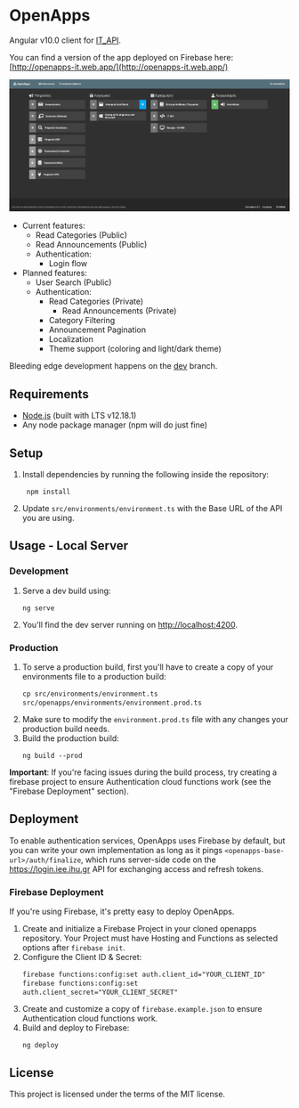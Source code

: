 # OpenApps

Angular v10.0 client for [IT_API](https://github.com/apavlidi/IT_API/).

You can find a version of the app deployed on Firebase here:
[http://openapps-it.web.app/](http://openapps-it.web.app/)

![OpenApps Screenshot](https://github.com/theokyr/OpenApps/blob/master/docs/images/openapps.jpg?raw=true)

* Current features:
  * Read Categories (Public)
  * Read Announcements (Public)
  * Authentication:
    * Login flow
* Planned features:
  * User Search (Public)
  * Authentication:
    * Read Categories (Private)
        * Read Announcements (Private)
    * Category Filtering
    * Announcement Pagination
    * Localization
    * Theme support (coloring and light/dark theme)
    
Bleeding edge development happens on the [dev](https://github.com/theokyr/OpenApps/tree/dev) branch.

## Requirements
* [Node.js](https://nodejs.org/en/download/) (built with LTS v12.18.1)
* Any node package manager (npm will do just fine)

## Setup
1. Install dependencies by running the following inside the repository:
   ```shell script
    npm install
    ```
2. Update `src/environments/environment.ts` with the Base URL of the API you are using.


## Usage - Local Server
### Development
1. Serve a dev build using:
    ```shell script
    ng serve
    ```
2. You'll find the dev server running on [http://localhost:4200](http://localhost:4200).

### Production

1. To serve a production build, first you'll have to create a copy of your environments file to a production build:
    ```
    cp src/environments/environment.ts src/openapps/environments/environment.prod.ts
    ```
2. Make sure to modify the `environment.prod.ts` file with any changes your production build needs.
3. Build the production build:
    ```shell script
    ng build --prod
    ```

**Important**: If you're facing issues during the build process, try creating a firebase project to ensure
Authentication cloud functions work (see the "Firebase Deployment" section).

## Deployment

To enable authentication services, OpenApps uses Firebase by default, but you can write your own implementation as long
as it pings `<openapps-base-url>/auth/finalize`, which runs server-side code on the https://login.iee.ihu.gr API for
exchanging access and refresh tokens.

### Firebase Deployment

If you're using Firebase, it's pretty easy to deploy OpenApps.

1. Create and initialize a Firebase Project in your cloned openapps repository. Your Project must have Hosting and
   Functions as selected options after `firebase init`.
2. Configure the Client ID & Secret:
    ```shell script
    firebase functions:config:set auth.client_id="YOUR_CLIENT_ID"
    firebase functions:config:set auth.client_secret="YOUR_CLIENT_SECRET"
    ```
3. Create and customize a copy of `firebase.example.json` to ensure Authentication cloud functions work.
4. Build and deploy to Firebase:
    ```shell script
    ng deploy
    ```

## License
This project is licensed under the terms of the MIT license.
